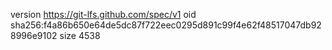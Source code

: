 version https://git-lfs.github.com/spec/v1
oid sha256:f4a86b650e64de5dc87f722eec0295d891c99f4e62f48517047db928996e9102
size 4538
